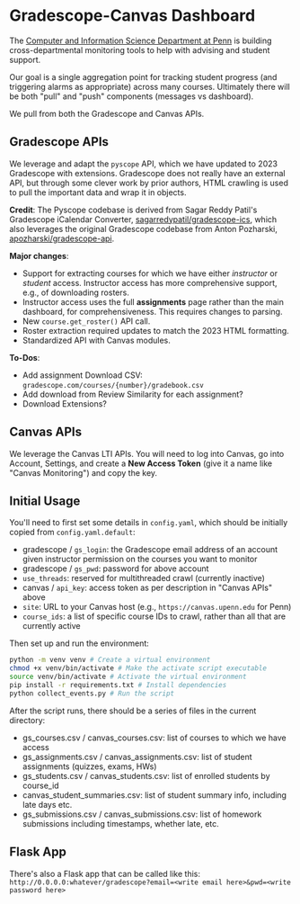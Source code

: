 # Gradescope-Canvas Dashboard

The [Computer and Information Science Department at Penn](https://www.cis.upenn.edu/) is building cross-departmental monitoring tools to help with advising and student support.

Our goal is a single aggregation point for tracking student progress (and triggering alarms as appropriate) across many courses.  Ultimately there will be both "pull" and "push" components (messages vs dashboard).

We pull from both the Gradescope and Canvas APIs.

## Gradescope APIs

We leverage and adapt the `pyscope` API, which we have updated to 2023 Gradescope with extensions.  Gradescope does not really have an external API, but through some clever work by prior authors, HTML crawling is used to pull the important data and wrap it in objects.

**Credit**: The Pyscope codebase is derived from Sagar Reddy Patil's Gradescope iCalendar Converter, [sagarredypatil/gradescope-ics](https://github.com/sagarredypatil/gradescope-ics), which also leverages the original Gradescope codebase from Anton Pozharski, [apozharski/gradescope-api](https://github.com/apozharski/gradescope-api).

**Major changes**:
* Support for extracting courses for which we have either *instructor* or *student* access.  Instructor access has more comprehensive support, e.g., of downloading rosters.
* Instructor access uses the full **assignments** page rather than the main dashboard, for comprehensiveness.  This requires changes to parsing.
* New `course.get_roster()` API call.
* Roster extraction required updates to match the 2023 HTML formatting.
* Standardized API with Canvas modules.

**To-Dos**:
* Add assignment Download CSV: `gradescope.com/courses/{number}/gradebook.csv`
* Add download from Review Similarity for each assignment?
* Download Extensions?

## Canvas APIs

We leverage the Canvas LTI APIs.  You will need to log into Canvas, go into Account, Settings, and create a **New Access Token** (give it a name like "Canvas Monitoring") and copy the key.

## Initial Usage

You'll need to first set some details in `config.yaml`, which should be initially copied from `config.yaml.default`:
* gradescope / `gs_login`: the Gradescope email address of an account given instructor permission on the courses you want to monitor
* gradescope / `gs_pwd`: password for above account
* `use_threads`: reserved for multithreaded crawl (currently inactive)
* canvas / `api_key`: access token as per description in "Canvas APIs" above
* `site`: URL to your Canvas host (e.g., `https://canvas.upenn.edu` for Penn)
* `course_ids`: a list of specific course IDs to crawl, rather than all that are currently active

Then set up and run the environment:

```bash
python -m venv venv # Create a virtual environment
chmod +x venv/bin/activate # Make the activate script executable
source venv/bin/activate # Activate the virtual environment
pip install -r requirements.txt # Install dependencies
python collect_events.py # Run the script
```

After the script runs, there should be a series of files in the current directory:
* gs_courses.csv / canvas_courses.csv: list of courses to which we have access
* gs_assignments.csv / canvas_assignments.csv: list of student assignments (quizzes, exams, HWs)
* gs_students.csv / canvas_students.csv: list of enrolled students by course_id
* canvas_student_summaries.csv: list of student summary info, including late days etc.
* gs_submissions.csv / canvas_submissions.csv: list of homework submissions including timestamps, whether late, etc.

## Flask App

There's also a Flask app that can be called like this:
`http://0.0.0.0:whatever/gradescope?email=<write email here>&pwd=<write password here>`
